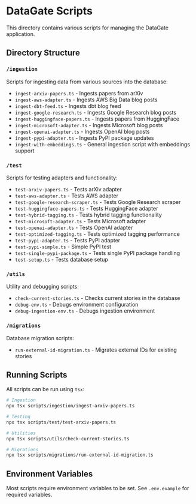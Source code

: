 # DataGate Scripts

This directory contains various scripts for managing the DataGate application.

## Directory Structure

### `/ingestion`
Scripts for ingesting data from various sources into the database:
- `ingest-arxiv-papers.ts` - Ingests papers from arXiv
- `ingest-aws-adapter.ts` - Ingests AWS Big Data blog posts
- `ingest-dbt-feed.ts` - Ingests dbt blog feed
- `ingest-google-research.ts` - Ingests Google Research blog posts
- `ingest-huggingface-papers.ts` - Ingests papers from HuggingFace
- `ingest-microsoft-adapter.ts` - Ingests Microsoft blog posts
- `ingest-openai-adapter.ts` - Ingests OpenAI blog posts
- `ingest-pypi-adapter.ts` - Ingests PyPI package updates
- `ingest-with-embeddings.ts` - General ingestion script with embeddings support

### `/test`
Scripts for testing adapters and functionality:
- `test-arxiv-papers.ts` - Tests arXiv adapter
- `test-aws-adapter.ts` - Tests AWS adapter
- `test-google-research-scraper.ts` - Tests Google Research scraper
- `test-huggingface-papers.ts` - Tests HuggingFace adapter
- `test-hybrid-tagging.ts` - Tests hybrid tagging functionality
- `test-microsoft-adapter.ts` - Tests Microsoft adapter
- `test-openai-adapter.ts` - Tests OpenAI adapter
- `test-optimized-tagging.ts` - Tests optimized tagging performance
- `test-pypi-adapter.ts` - Tests PyPI adapter
- `test-pypi-simple.ts` - Simple PyPI test
- `test-single-pypi-package.ts` - Tests single PyPI package handling
- `test-setup.ts` - Tests database setup

### `/utils`
Utility and debugging scripts:
- `check-current-stories.ts` - Checks current stories in the database
- `debug-env.ts` - Debugs environment configuration
- `debug-ingestion-env.ts` - Debugs ingestion environment

### `/migrations`
Database migration scripts:
- `run-external-id-migration.ts` - Migrates external IDs for existing stories

## Running Scripts

All scripts can be run using `tsx`:

```bash
# Ingestion
npx tsx scripts/ingestion/ingest-arxiv-papers.ts

# Testing
npx tsx scripts/test/test-arxiv-papers.ts

# Utilities
npx tsx scripts/utils/check-current-stories.ts

# Migrations
npx tsx scripts/migrations/run-external-id-migration.ts
```

## Environment Variables

Most scripts require environment variables to be set. See `.env.example` for required variables. 